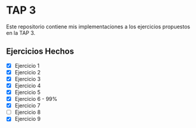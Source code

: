 # TAP 3
Este repositorio contiene mis implementaciones a los ejercicios propuestos en la TAP 3.

## Ejercicios Hechos
- [x] Ejercicio 1
- [x] Ejercicio 2
- [x] Ejercicio 3
- [x] Ejercicio 4
- [x] Ejercicio 5
- [x] Ejercicio 6 - 99%
- [x] Ejercicio 7
- [ ] Ejercicio 8
- [x] Ejercicio 9